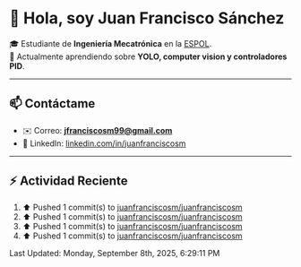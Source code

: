 # 👋 Hola, soy Juan Francisco Sánchez  

🎓 Estudiante de **Ingeniería Mecatrónica** en la [ESPOL](https://www.espol.edu.ec).  
🌱 Actualmente aprendiendo sobre **YOLO, computer vision y controladores PID**.  

---

## 📫 Contáctame
- ✉️ Correo: **jfranciscosm99@gmail.com**  
- 💼 LinkedIn: [linkedin.com/in/juanfranciscosm](https://linkedin.com/in/juanfranciscosm)  

---

## :zap: Actividad Reciente
<!--RECENT_ACTIVITY:start-->
1. ⬆️ Pushed 1 commit(s) to [juanfranciscosm/juanfranciscosm](https://github.com/juanfranciscosm/juanfranciscosm)<br>
2. ⬆️ Pushed 1 commit(s) to [juanfranciscosm/juanfranciscosm](https://github.com/juanfranciscosm/juanfranciscosm)<br>
3. ⬆️ Pushed 1 commit(s) to [juanfranciscosm/juanfranciscosm](https://github.com/juanfranciscosm/juanfranciscosm)<br>
4. ⬆️ Pushed 1 commit(s) to [juanfranciscosm/juanfranciscosm](https://github.com/juanfranciscosm/juanfranciscosm)<br>
<!--RECENT_ACTIVITY:end-->
<!--RECENT_ACTIVITY:last_update-->
Last Updated: Monday, September 8th, 2025, 6:29:11 PM
<!--RECENT_ACTIVITY:last_update_end-->
